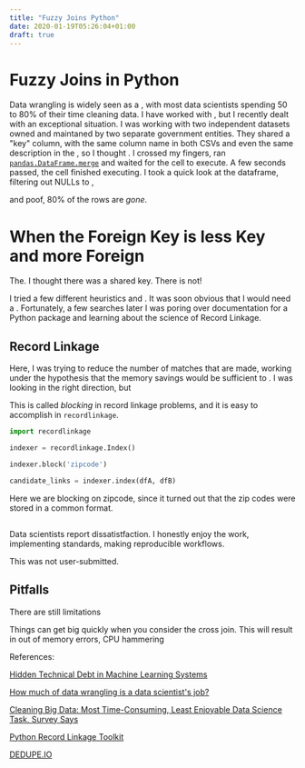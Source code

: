 ```yaml
---
title: "Fuzzy Joins Python"
date: 2020-01-19T05:26:04+01:00
draft: true
---
```


# Fuzzy Joins in Python

Data wrangling is widely seen as a , with most data scientists spending 50 to 80% of their time cleaning data. I have worked with , but I recently dealt with an exceptional situation. I was working with two independent datasets owned and maintaned by two separate government entities. They shared a "key" column, with the same column name in both CSVs and even the same description in the , so I thought . I crossed my fingers, ran [`pandas.DataFrame.merge`](https://pandas.pydata.org/pandas-docs/stable/reference/api/pandas.DataFrame.merge.html) and waited for the cell to execute. A few seconds passed, the cell finished executing. I took a quick look at the dataframe, filtering out NULLs to , 

and poof, 80% of the rows are *gone*. 

# When the Foreign Key is less Key and more Foreign 

The. I thought there was a shared key. There is not! 

I tried a few different heuristics and . It was soon obvious that I would need a . Fortunately, a few searches later I was poring over documentation for a Python package and learning about the science of Record Linkage. 

## Record Linkage

Here, I was trying to reduce the number of matches that are made, working under the hypothesis that the memory savings would be sufficient to . I was looking in the right direction, but 

This is called *blocking* in record linkage problems, and it is easy to accomplish in `recordlinkage`. 

```python
import recordlinkage

indexer = recordlinkage.Index()

indexer.block('zipcode')

candidate_links = indexer.index(dfA, dfB)
```

Here we are blocking on zipcode, since it turned out that the zip codes were stored in a common format. 

## 

Data scientists report dissatistfaction. I honestly enjoy the work, implementing standards, making reproducible workflows. 

This was not user-submitted.


## Pitfalls

There are still limitations 

Things can get big quickly when you consider the cross join. This will result in out of memory errors, CPU hammering 


References:

[Hidden Technical Debt in Machine Learning Systems](https://papers.nips.cc/paper/5656-hidden-technical-debt-in-machine-learning-systems.pdf)

[How much of data wrangling is a data scientist's job?](https://datascience.stackexchange.com/questions/48531/how-much-of-data-wrangling-is-a-data-scientists-job)

[Cleaning Big Data: Most Time-Consuming, Least Enjoyable Data Science Task, Survey Says](https://www.forbes.com/sites/gilpress/2016/03/23/data-preparation-most-time-consuming-least-enjoyable-data-science-task-survey-says/#72ce17c06f63)

[Python Record Linkage Toolkit](https://recordlinkage.readthedocs.io/en/latest/about.html)

[DEDUPE.IO](https://docs.dedupe.io/en/latest/API-documentation.html)
[]()
